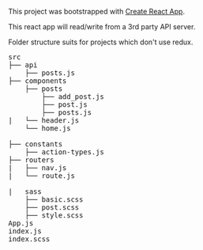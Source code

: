 This project was bootstrapped with [Create React App](https://github.com/facebookincubator/create-react-app).

This react app will read/write from a 3rd party API server. 

Folder structure suits for projects which don't use redux.

<pre>
src
├── api
    ├── posts.js
├── components
    ├── posts
        ├── add_post.js
        ├── post.js
        ├── posts.js
|   └── header.js
    └── home.js

├── constants
    ├── action-types.js
├── routers
|   ├── nav.js
|   └── route.js

|   sass
    ├── basic.scss
    ├── post.scss
    ├── style.scss
App.js
index.js
index.scss
</pre>

